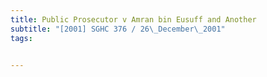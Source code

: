 ```yaml
---
title: Public Prosecutor v Amran bin Eusuff and Another 
subtitle: "[2001] SGHC 376 / 26\_December\_2001"
tags:


---
```


